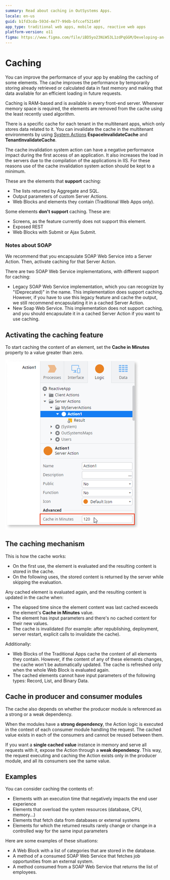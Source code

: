 ```yaml
---
summary: Read about caching in OutSystems Apps.
locale: en-us
guid: b1fd3cda-593d-4e77-99db-bfccef52149f
app_type: traditional web apps, mobile apps, reactive web apps
platform-version: o11
figma: https://www.figma.com/file/iBD5yo23NiW53L1zdPqGGM/Developing-an-Application?type=design&node-id=174%3A28&mode=design&t=GF97AOUqsRf9tsAh-1
---
```


# Caching

You can improve the performance of your app by enabling the caching of some elements. The cache improves the performance by temporarily storing already retrieved or calculated data in fast memory and making that data available for an efficient loading in future requests.

Caching is RAM-based and is available in every front-end server. Whenever memory space is required, the elements are removed from the cache using the least recently used algorithm.

There is a specific cache for each tenant in the multitenant apps, which only stores data related to it. You can invalidate the cache in the multitenant environments by using [System Actions](../../ref/apis/auto/system-actions.final.md) **EspaceInvalidateCache** and **TenantInvalidateCache**.

<div class="info" markdown="1">

The cache invalidation system action can have a negative performance impact during the first access of an application. It also increases the load in the servers due to the compilation of the applications in IIS. For these reasons use of the cache invalidation system action should be kept to a minimum.

</div>

These are the elements that **support** caching:

* The lists returned by Aggregate and SQL.
* Output parameters of custom Server Actions.
* Web Blocks and elements they contain (Traditional Web Apps only).

Some elements **don't support** caching. These are:

* Screens, as the feature currently does not support this element.
* Exposed REST
* Web Blocks with Submit or Ajax Submit.

### Notes about SOAP

We recommend that you encapsulate SOAP Web Service into a Server Action. Then, activate caching for that Server Action.

There are two SOAP Web Service implementations, with different support for caching:

* Legacy SOAP Web Service implementation, which you can recognize by "(Deprecated)" in the name. This implementation does support caching. However, if you have to use this legacy feature and cache the output, we still recommend encapsulating it in a cached Server Action.
* New Soap Web Service. This implementation does not support caching, and you should encapsulate it in a cached Server Action if you want to use caching.

## Activating the caching feature

To start caching the content of an element, set the **Cache in Minutes** property to a value greater than zero.

![Cache settings showing Cache in minutes property](images/cache-in-minutes-property.png?width=350)

## The caching mechanism

This is how the cache works:

* On the first use, the element is evaluated and the resulting content is stored in the cache. 
* On the following uses, the stored content is returned by the server while skipping the evaluation. 

Any cached element is evaluated again, and the resulting content is updated in the cache when:

* The elapsed time since the element content was last cached exceeds the element's **Cache in Minutes** value. 
* The element has input parameters and there's no cached content for their new values.
* The cache is invalidated (for example: after republishing, deployment, server restart, explicit calls to invalidate the cache).

Additionally:

* Web Blocks of the Traditional Apps cache the content of all elements they contain. However, if the content of any of these elements changes, the cache won't be automatically updated. The cache is refreshed only when the whole Web Block is evaluated again.
* The cached elements cannot have input parameters of the following types: Record, List, and Binary Data.

## Cache in producer and consumer modules

The cache also depends on whether the producer module is referenced as a strong or a weak dependency. 

When the modules have a **strong dependency**, the Action logic is executed in the context of each consumer module handling the request. The cached value exists in each of the consumers and cannot be reused between them.

If you want a **single cached value** instance in memory and serve all requests with it, expose the Action through a **weak dependency**. This way, the request executing and caching the Action exists only in the producer module, and all its consumers see the same value.

## Examples

You can consider caching the contents of:

* Elements with an execution time that negatively impacts the end user experience 
* Elements that overload the system resources (database, CPU, memory...) 
* Elements that fetch data from databases or external systems
* Elements for which the returned results rarely change or change in a controlled way for the same input parameters 

Here are some examples of these situations:

* A Web Block with a list of categories that are stored in the database.
* A method of a consumed SOAP Web Service that fetches job opportunities from an external system. 
* A method consumed from a SOAP Web Service that returns the list of employees.

